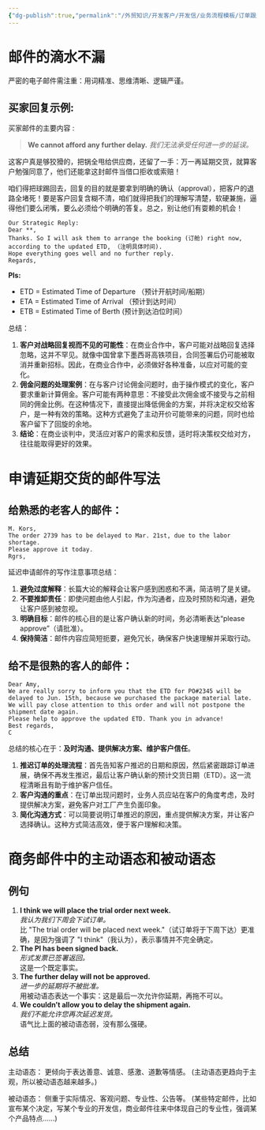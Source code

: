 ```yaml
---
{"dg-publish":true,"permalink":"/外贸知识/开发客户/开发信/业务流程模板/订单跟进中的邮件模板/"}
---
```


# 邮件的滴水不漏

严密的电子邮件需注重：用词精准、思维清晰、逻辑严谨。

## 买家回复示例:

买家邮件的主要内容 :

> **We cannot afford any further delay.**
> *我们无法承受任何进一步的延误。*

这客户真是够狡猾的，把锅全甩给供应商，还留了一手：万一再延期交货，就算客户勉强同意了，他们还能拿这封邮件当借口拒收或索赔！

咱们得把球踢回去，回复的目的就是要拿到明确的确认（approval），把客户的退路全堵死！要是客户回复含糊不清，咱们就得把我们的理解写清楚，软硬兼施，逼得他们要么闭嘴，要么必须给个明确的答复。总之，别让他们有耍赖的机会！

```
Our Strategic Reply:
Dear **,  
Thanks. So I will ask them to arrange the booking (订舱) right now, according to the updated ETD, （注明具体时间).  
Hope everything goes well and no further reply.  
Regards,  
```

**Pls:**  
- ETD = Estimated Time of Departure （预计开航时间/船期）  
- ETA = Estimated Time of Arrival （预计到达时间）  
- ETB = Estimated Time of Berth (预计到达泊位时间）

总结：
1. **客户对战略回复视而不见的可能性**：在商业合作中，客户可能对战略回复选择忽略，这并不罕见。就像中国曾拿下墨西哥高铁项目，合同签署后仍可能被取消并重新招标。因此，在商业合作中，必须做好各种准备，以应对可能的变化。
2. **佣金问题的处理案例**：在与客户讨论佣金问题时，由于操作模式的变化，客户要求重新计算佣金。客户可能有两种意思：不接受此次佣金或不接受与之前相同的佣金比例。在这种情况下，直接提出降低佣金的方案，并将决定权交给客户，是一种有效的策略。这种方式避免了主动开价可能带来的问题，同时也给客户留下了回旋的余地。
3. **结论**：在商业谈判中，灵活应对客户的需求和反馈，适时将决策权交给对方，往往能取得更好的效果。

# 申请延期交货的邮件写法

## 给熟悉的老客人的邮件：

```
M. Kors,  
The order 2739 has to be delayed to Mar. 21st, due to the labor shortage.  
Please approve it today.  
Rgrs,  
```

延迟申请邮件的写作注意事项总结：
1. **避免过度解释**：长篇大论的解释会让客户感到困惑和不满，简洁明了是关键。
2. **不要推卸责任**：即使问题由他人引起，作为沟通者，应及时预防和沟通，避免让客户感到被忽视。
3. **明确目标**：邮件的核心目的是让客户确认新的时间，务必清晰表达“please approve”（请批准）。
4. **保持简洁**：邮件内容应简短扼要，避免冗长，确保客户快速理解并采取行动。

## 给不是很熟的客人的邮件：

```
Dear Amy,  
We are really sorry to inform you that the ETD for PO#2345 will be delayed to Jun. 15th, because we purchased the package material late.  
We will pay close attention to this order and will not postpone the shipment date again.  
Please help to approve the updated ETD. Thank you in advance!  
Best regards,  
C  
```


总结的核心在于：**及时沟通、提供解决方案、维护客户信任**。
1. **推迟订单的处理流程**：首先告知客户推迟的日期和原因，然后紧密跟踪订单进展，确保不再发生推迟，最后让客户确认新的预计交货日期（ETD）。这一流程清晰且有助于维护客户信任。
2. **客户沟通的重点**：在订单出现问题时，业务人员应站在客户的角度考虑，及时提供解决方案，避免客户对工厂产生负面印象。
3. **简化沟通方式**：可以简要说明订单推迟的原因，重点提供解决方案，并让客户选择确认。这种方式简洁高效，便于客户理解和决策。

# 商务邮件中的主动语态和被动语态

## 例句

1. **I think we will place the trial order next week.**  
   *我认为我们下周会下试订单。*  
   比 "The trial order will be placed next week."（试订单将于下周下达）更准确，是因为强调了 "I think"（我认为），表示事情并不完全确定。
2. **The PI has been signed back.**  
   *形式发票已签署返回。*  
   这是一个既定事实。
3. **The further delay will not be approved.**  
   *进一步的延期将不被批准。*  
   用被动语态表达一个事实：这是最后一次允许你延期，再拖不可以。
4. **We couldn’t allow you to delay the shipment again.**  
   *我们不能允许您再次延迟发货。*  
   语气比上面的被动语态弱，没有那么强硬。

## 总结

主动语态：
更倾向于表达善意、诚意、感激、道歉等情感。
(主动语态更趋向于主观，所以被动语态越来越多。)

被动语态：
侧重于实际情况、客观问题、专业性、公告等。
(某些特定邮件，比如宣布某个决定，写某个专业的开发信，商业邮件往来中体现自己的专业性，强调某个产品特点……)
